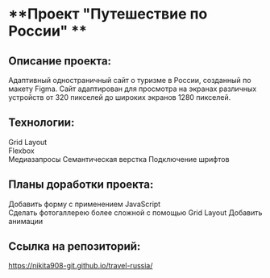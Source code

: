 # **Проект "Путешествие по России" **

## Описание проекта:
Адаптивный одностраничный сайт о туризме в России, созданный по макету Figma. 
Сайт адаптирован для просмотра на экранах различных устройств от 320 пикселей до широких экранов 1280 пикселей.

## Технологии:
Grid Layout  
Flexbox  
Медиазапросы 
Семантическая верстка
Подключение шрифтов  

## Планы доработки проекта:
Добавить форму с применением JavaScript  
Сделать фотогаллерею более сложной с помощью Grid Layout
Добавить анимации

## Ссылка на репозиторий: 
https://nikita908-git.github.io/travel-russia/
